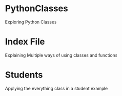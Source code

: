 # PythonClasses
Exploring Python Classes 

# Index File 
Explaining Multiple ways of using classes and functions

# Students
Applying the everything class in a student example 
 
 